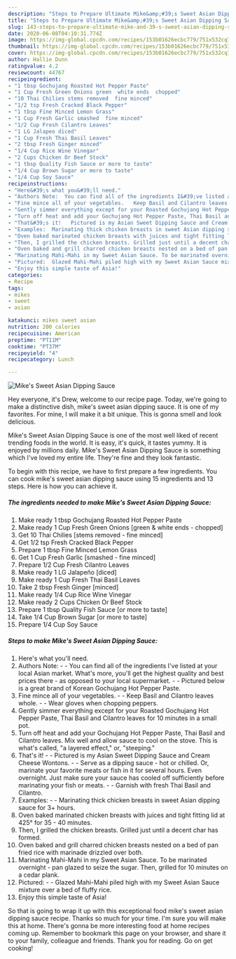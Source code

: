 ```yaml
---
description: "Steps to Prepare Ultimate Mike&amp;#39;s Sweet Asian Dipping Sauce"
title: "Steps to Prepare Ultimate Mike&amp;#39;s Sweet Asian Dipping Sauce"
slug: 143-steps-to-prepare-ultimate-mike-and-39-s-sweet-asian-dipping-sauce
date: 2020-06-08T04:10:31.774Z
image: https://img-global.cpcdn.com/recipes/153b01626ecbc779/751x532cq70/mikes-sweet-asian-dipping-sauce-recipe-main-photo.jpg
thumbnail: https://img-global.cpcdn.com/recipes/153b01626ecbc779/751x532cq70/mikes-sweet-asian-dipping-sauce-recipe-main-photo.jpg
cover: https://img-global.cpcdn.com/recipes/153b01626ecbc779/751x532cq70/mikes-sweet-asian-dipping-sauce-recipe-main-photo.jpg
author: Hallie Dunn
ratingvalue: 4.2
reviewcount: 44767
recipeingredient:
- "1 tbsp Gochujang Roasted Hot Pepper Paste"
- "1 Cup Fresh Green Onions green  white ends  chopped"
- "10 Thai Chilies stems removed  fine minced"
- "1/2 tsp Fresh Cracked Black Pepper"
- "1 tbsp Fine Minced Lemon Grass"
- "1 Cup Fresh Garlic smashed  fine minced"
- "1/2 Cup Fresh Cilantro Leaves"
- "1 LG Jalapeo diced"
- "1 Cup Fresh Thai Basil Leaves"
- "2 tbsp Fresh Ginger minced"
- "1/4 Cup Rice Wine Vinegar"
- "2 Cups Chicken Or Beef Stock"
- "1 tbsp Quality Fish Sauce or more to taste"
- "1/4 Cup Brown Sugar or more to taste"
- "1/4 Cup Soy Sauce"
recipeinstructions:
- "Here&#39;s what you&#39;ll need."
- "Authors Note:  You can find all of the ingredients I&#39;ve listed at your local Asian market. What&#39;s more, you&#39;ll get the highest quality and best prices there - as opposed to your local supermarket.  Pictured below is a great brand of Korean Gochujang Hot Pepper Paste."
- "Fine mince all of your vegetables.   Keep Basil and Cilantro leaves whole.   Wear gloves when chopping peppers."
- "Gently simmer everything except for your Roasted Gochujang Hot Pepper Paste, Thai Basil and Cilantro leaves for 10 minutes in a small pot."
- "Turn off heat and add your Gochujang Hot Pepper Paste, Thai Basil and Cilantro leaves. Mix well and allow sauce to cool on the stove. This is what&#39;s called, &#34;a layered effect,&#34; or, &#34;steeping.&#34;"
- "That&#39;s it!   Pictured is my Asian Sweet Dipping Sauce and Cream Cheese Wontons.  Serve as a dipping sauce - hot or chilled. Or, marinate your favorite meats or fish in it for several hours. Even overnight. Just make sure your sauce has cooled off sufficiently before marinating your fish or meats.  Garnish with fresh Thai Basil and Cilantro."
- "Examples:  Marinating thick chicken breasts in sweet Asian dipping sauce for 3+ hours."
- "Oven baked marinated chicken breasts with juices and tight fitting lid at 425° for 35 - 40 minutes."
- "Then, I grilled the chicken breasts. Grilled just until a decent char has formed."
- "Oven baked and grill charred chicken breasts nested on a bed of pan fried rice with marinade drizzled over both."
- "Marinating Mahi-Mahi in my Sweet Asian Sauce. To be marinated overnight - pan glazed to seize the sugar. Then, grilled for 10 minutes on a cedar plank."
- "Pictured:  Glazed Mahi-Mahi piled high with my Sweet Asian Sauce mixture over a bed of fluffy rice."
- "Enjoy this simple taste of Asia!"
categories:
- Recipe
tags:
- mikes
- sweet
- asian

katakunci: mikes sweet asian 
nutrition: 200 calories
recipecuisine: American
preptime: "PT11M"
cooktime: "PT37M"
recipeyield: "4"
recipecategory: Lunch

---
```



![Mike&#39;s Sweet Asian Dipping Sauce](https://img-global.cpcdn.com/recipes/153b01626ecbc779/751x532cq70/mikes-sweet-asian-dipping-sauce-recipe-main-photo.jpg)

Hey everyone, it's Drew, welcome to our recipe page. Today, we're going to make a distinctive dish, mike&#39;s sweet asian dipping sauce. It is one of my favorites. For mine, I will make it a bit unique. This is gonna smell and look delicious.



Mike&#39;s Sweet Asian Dipping Sauce is one of the most well liked of recent trending foods in the world. It is easy, it's quick, it tastes yummy. It is enjoyed by millions daily. Mike&#39;s Sweet Asian Dipping Sauce is something which I've loved my entire life. They're fine and they look fantastic.


To begin with this recipe, we have to first prepare a few ingredients. You can cook mike&#39;s sweet asian dipping sauce using 15 ingredients and 13 steps. Here is how you can achieve it.

<!--inarticleads1-->

##### The ingredients needed to make Mike&#39;s Sweet Asian Dipping Sauce:

1. Make ready 1 tbsp Gochujang Roasted Hot Pepper Paste
1. Make ready 1 Cup Fresh Green Onions [green &amp; white ends - chopped]
1. Get 10 Thai Chilies [stems removed - fine minced]
1. Get 1/2 tsp Fresh Cracked Black Pepper
1. Prepare 1 tbsp Fine Minced Lemon Grass
1. Get 1 Cup Fresh Garlic [smashed - fine minced]
1. Prepare 1/2 Cup Fresh Cilantro Leaves
1. Make ready 1 LG Jalapeño [diced]
1. Make ready 1 Cup Fresh Thai Basil Leaves
1. Take 2 tbsp Fresh Ginger [minced]
1. Make ready 1/4 Cup Rice Wine Vinegar
1. Make ready 2 Cups Chicken Or Beef Stock
1. Prepare 1 tbsp Quality Fish Sauce [or more to taste]
1. Take 1/4 Cup Brown Sugar [or more to taste]
1. Prepare 1/4 Cup Soy Sauce




<!--inarticleads2-->

##### Steps to make Mike&#39;s Sweet Asian Dipping Sauce:

1. Here&#39;s what you&#39;ll need.
1. Authors Note: -  - You can find all of the ingredients I&#39;ve listed at your local Asian market. What&#39;s more, you&#39;ll get the highest quality and best prices there - as opposed to your local supermarket. -  - Pictured below is a great brand of Korean Gochujang Hot Pepper Paste.
1. Fine mince all of your vegetables.  -  - Keep Basil and Cilantro leaves whole.  -  - Wear gloves when chopping peppers.
1. Gently simmer everything except for your Roasted Gochujang Hot Pepper Paste, Thai Basil and Cilantro leaves for 10 minutes in a small pot.
1. Turn off heat and add your Gochujang Hot Pepper Paste, Thai Basil and Cilantro leaves. Mix well and allow sauce to cool on the stove. This is what&#39;s called, &#34;a layered effect,&#34; or, &#34;steeping.&#34;
1. That&#39;s it!  -  - Pictured is my Asian Sweet Dipping Sauce and Cream Cheese Wontons. -  - Serve as a dipping sauce - hot or chilled. Or, marinate your favorite meats or fish in it for several hours. Even overnight. Just make sure your sauce has cooled off sufficiently before marinating your fish or meats. -  - Garnish with fresh Thai Basil and Cilantro.
1. Examples: -  - Marinating thick chicken breasts in sweet Asian dipping sauce for 3+ hours.
1. Oven baked marinated chicken breasts with juices and tight fitting lid at 425° for 35 - 40 minutes.
1. Then, I grilled the chicken breasts. Grilled just until a decent char has formed.
1. Oven baked and grill charred chicken breasts nested on a bed of pan fried rice with marinade drizzled over both.
1. Marinating Mahi-Mahi in my Sweet Asian Sauce. To be marinated overnight - pan glazed to seize the sugar. Then, grilled for 10 minutes on a cedar plank.
1. Pictured: -  - Glazed Mahi-Mahi piled high with my Sweet Asian Sauce mixture over a bed of fluffy rice.
1. Enjoy this simple taste of Asia!




So that is going to wrap it up with this exceptional food mike&#39;s sweet asian dipping sauce recipe. Thanks so much for your time. I'm sure you will make this at home. There's gonna be more interesting food at home recipes coming up. Remember to bookmark this page on your browser, and share it to your family, colleague and friends. Thank you for reading. Go on get cooking!
